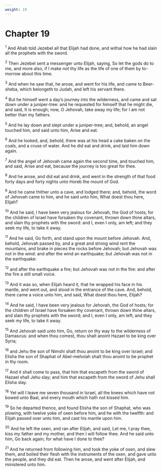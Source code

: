 ```yaml
---
weight: 19
---
```


# Chapter 19

<sup>1</sup> And Ahab told Jezebel all that Elijah had done, and withal how he had slain all the prophets with the sword. 

<sup>2</sup> Then Jezebel sent a messenger unto Elijah, saying, So let the gods do to me, and more also, if I make not thy life as the life of one of them by to-morrow about this time. 

<sup>3</sup> And when he saw that, he arose, and went for his life, and came to Beer-sheba, which belongeth to Judah, and left his servant there. 

<sup>4</sup> But he himself went a day’s journey into the wilderness, and came and sat down under a juniper-tree: and he requested for himself that he might die, and said, It is enough; now, O Jehovah, take away my life; for I am not better than my fathers. 

<sup>5</sup> And he lay down and slept under a juniper-tree; and, behold, an angel touched him, and said unto him, Arise and eat. 

<sup>6</sup> And he looked, and, behold, there was at his head a cake baken on the coals, and a cruse of water. And he did eat and drink, and laid him down again. 

<sup>7</sup> And the angel of Jehovah came again the second time, and touched him, and said, Arise and eat, because the journey is too great for thee. 

<sup>8</sup> And he arose, and did eat and drink, and went in the strength of that food forty days and forty nights unto Horeb the mount of God. 

<sup>9</sup> And he came thither unto a cave, and lodged there; and, behold, the word of Jehovah came to him, and he said unto him, What doest thou here, Elijah? 

<sup>10</sup> And he said, I have been very jealous for Jehovah, the God of hosts; for the children of Israel have forsaken thy covenant, thrown down thine altars, and slain thy prophets with the sword: and I, even I only, am left; and they seek my life, to take it away. 

<sup>11</sup> And he said, Go forth, and stand upon the mount before Jehovah. And, behold, Jehovah passed by, and a great and strong wind rent the mountains, and brake in pieces the rocks before Jehovah; but Jehovah was not in the wind: and after the wind an earthquake; but Jehovah was not in the earthquake: 

<sup>12</sup> and after the earthquake a fire; but Jehovah was not in the fire: and after the fire a still small voice. 

<sup>13</sup> And it was so, when Elijah heard it, that he wrapped his face in his mantle, and went out, and stood in the entrance of the cave. And, behold, there came a voice unto him, and said, What doest thou here, Elijah? 

<sup>14</sup> And he said, I have been very jealous for Jehovah, the God of hosts; for the children of Israel have forsaken thy covenant, thrown down thine altars, and slain thy prophets with the sword; and I, even I only, am left; and they seek my life, to take it away. 

<sup>15</sup> And Jehovah said unto him, Go, return on thy way to the wilderness of Damascus: and when thou comest, thou shalt anoint Hazael to be king over Syria; 

<sup>16</sup> and Jehu the son of Nimshi shalt thou anoint to be king over Israel; and Elisha the son of Shaphat of Abel-meholah shalt thou anoint to be prophet in thy room. 

<sup>17</sup> And it shall come to pass, that him that escapeth from the sword of Hazael shall Jehu slay; and him that escapeth from the sword of Jehu shall Elisha slay. 

<sup>18</sup> Yet will I leave me seven thousand in Israel, all the knees which have not bowed unto Baal, and every mouth which hath not kissed him. 

<sup>19</sup> So he departed thence, and found Elisha the son of Shaphat, who was plowing, with twelve yoke of oxen before him, and he with the twelfth: and Elijah passed over unto him, and cast his mantle upon him. 

<sup>20</sup> And he left the oxen, and ran after Elijah, and said, Let me, I pray thee, kiss my father and my mother, and then I will follow thee. And he said unto him, Go back again; for what have I done to thee? 

<sup>21</sup> And he returned from following him, and took the yoke of oxen, and slew them, and boiled their flesh with the instruments of the oxen, and gave unto the people, and they did eat. Then he arose, and went after Elijah, and ministered unto him. 


